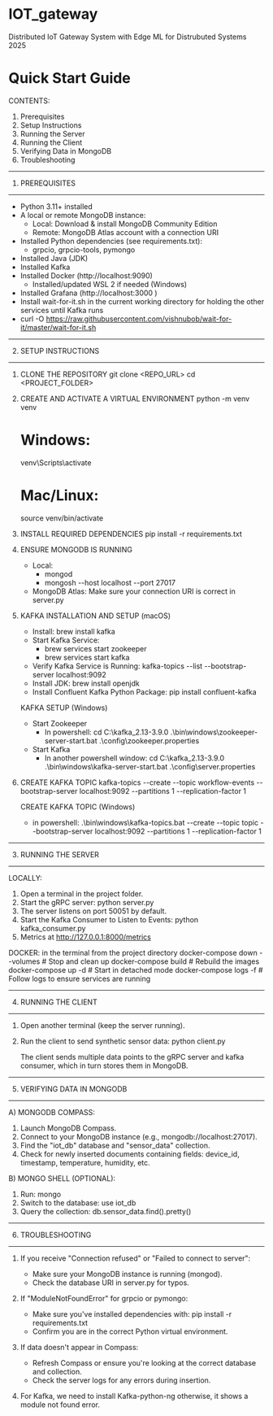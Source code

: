 # IOT_gateway
Distributed IoT Gateway System with Edge ML for Distrubuted Systems 2025

 Quick Start Guide
=====================================


CONTENTS:
1. Prerequisites
2. Setup Instructions
3. Running the Server
4. Running the Client
5. Verifying Data in MongoDB
6. Troubleshooting

-----------------------------------------------------
1) PREREQUISITES
-----------------------------------------------------
- Python 3.11+ installed
- A local or remote MongoDB instance:
  - Local: Download & install MongoDB Community Edition
  - Remote: MongoDB Atlas account with a connection URI
- Installed Python dependencies (see requirements.txt):
  - grpcio, grpcio-tools, pymongo
- Installed Java (JDK)
- Installed Kafka
- Installed Docker (http://localhost:9090)
   - Installed/updated WSL 2 if needed (Windows)
- Installed Grafana (http://localhost:3000 )
- Install wait-for-it.sh in the current working directory for holding the other services until Kafka runs
- curl -O https://raw.githubusercontent.com/vishnubob/wait-for-it/master/wait-for-it.sh

-----------------------------------------------------
2) SETUP INSTRUCTIONS
-----------------------------------------------------
1. CLONE THE REPOSITORY
   git clone <REPO_URL>
   cd <PROJECT_FOLDER>

2. CREATE AND ACTIVATE A VIRTUAL ENVIRONMENT 
   python -m venv venv
   # Windows:
   venv\Scripts\activate
   # Mac/Linux:
   source venv/bin/activate

3. INSTALL REQUIRED DEPENDENCIES
   pip install -r requirements.txt

4. ENSURE MONGODB IS RUNNING
   - Local:
       - mongod
       - mongosh --host localhost --port 27017
   - MongoDB Atlas:
       Make sure your connection URI is correct in server.py

5. KAFKA INSTALLATION AND SETUP (macOS)
   - Install:
       brew install kafka
   - Start Kafka Service:
       - brew services start zookeeper
       - brew services start kafka
   - Verify Kafka Service is Running:
       kafka-topics --list --bootstrap-server localhost:9092
   - Install JDK:
       brew install openjdk
   - Install Confluent Kafka Python Package:
       pip install confluent-kafka

    KAFKA SETUP (Windows)
   - Start Zookeeper
      - In powershell: 
      cd C:\kafka_2.13-3.9.0
      .\bin\windows\zookeeper-server-start.bat .\config\zookeeper.properties
   - Start Kafka
      - In another powershell window:
      cd C:\kafka_2.13-3.9.0
      .\bin\windows\kafka-server-start.bat .\config\server.properties
   


6. CREATE KAFKA TOPIC
   kafka-topics --create --topic workflow-events --bootstrap-server localhost:9092 --partitions 1 --replication-factor 1

   CREATE KAFKA TOPIC (Windows)
   - in powershell:
   .\bin\windows\kafka-topics.bat --create --topic topic --bootstrap-server localhost:9092 --partitions 1 --replication-factor 1

-----------------------------------------------------
3) RUNNING THE SERVER
-----------------------------------------------------

LOCALLY:
1. Open a terminal in the project folder.
2. Start the gRPC server:
   python server.py
3. The server listens on port 50051 by default.
4. Start the Kafka Consumer to Listen to Events:
   python kafka_consumer.py
5. Metrics at http://127.0.0.1:8000/metrics

DOCKER:
in the terminal from the project directory
docker-compose down --volumes    # Stop and clean up
docker-compose build             # Rebuild the images
docker-compose up -d             # Start in detached mode
docker-compose logs -f           # Follow logs to ensure services are running

-----------------------------------------------------
4) RUNNING THE CLIENT
-----------------------------------------------------
1. Open another terminal (keep the server running).
2. Run the client to send synthetic sensor data:
   python client.py

   The client sends multiple data points to the gRPC server and kafka consumer,
   which in turn stores them in MongoDB.

-----------------------------------------------------
5) VERIFYING DATA IN MONGODB
-----------------------------------------------------
A) MONGODB COMPASS:
   1. Launch MongoDB Compass.
   2. Connect to your MongoDB instance (e.g., mongodb://localhost:27017).
   3. Find the "iot_db" database and "sensor_data" collection.
   4. Check for newly inserted documents containing fields:
      device_id, timestamp, temperature, humidity, etc.

B) MONGO SHELL (OPTIONAL):
   1. Run: mongo
   2. Switch to the database: 
        use iot_db
   3. Query the collection:
        db.sensor_data.find().pretty()

-----------------------------------------------------
6) TROUBLESHOOTING
-----------------------------------------------------
1. If you receive "Connection refused" or "Failed to connect to server":
   - Make sure your MongoDB instance is running (mongod).
   - Check the database URI in server.py for typos.

2. If "ModuleNotFoundError" for grpcio or pymongo:
   - Make sure you've installed dependencies with: pip install -r requirements.txt
   - Confirm you are in the correct Python virtual environment.

3. If data doesn't appear in Compass:
   - Refresh Compass or ensure you're looking at the correct database and collection.
   - Check the server logs for any errors during insertion.

4. For Kafka, we need to install Kafka-python-ng otherwise, it shows a module not found error.


